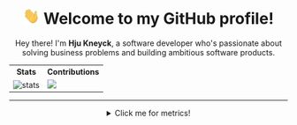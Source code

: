 <div align="center">
    <h1><span><img src="https://github.com/huenique/huenique/blob/main/gifs/Hi.gif?raw=true" width="30" height="30"><span> Welcome to my GitHub profile!</h1>
    <p>
        Hey there! I'm <b>Hju Kneyck</b>, a software developer who's passionate about solving business problems and building ambitious software products.
        <table>
            <tr>
                <th>Stats</th>
                <th>Contributions</th>
            </tr>
            <tr>
                <td>
                    <image
                        src="https://github-readme-stats-huenique.vercel.app/api?username=huenique&theme=midnight-purple&hide_title=true" alt="stats" />
                </td>
                <td>
                    <image src="https://github-readme-streak-stats.herokuapp.com/?user=huenique&theme=midnight-purple" />
                </td>
            </tr>
        </table>
    </p>
</div>

---

<div align="center">
    <details>
        <summary>Click me for metrics!</summary>
        <br>
        <table>
            <tr>
                <td>
                    <image src="https://metrics.lecoq.io/insights/huenique?template=classic&isocalendar=1&languages=1&gists=1&followup=1&lines=1&achievements=1&notable=1&isocalendar.duration=half-year&languages.limit=8&languages.sections=most-used&languages.colors=github&languages.threshold=0%25&languages.indepth=false&languages.categories=markup%2C%20programming&languages.recent.categories=markup%2C%20programming&languages.recent.load=300&languages.recent.days=14&followup.sections=repositories&achievements.threshold=C&achievements.secrets=true&achievements.display=compact&achievements.limit=0&notable.repositories=false&config.timezone=Asia%2FManila" alt="metrics" />
                </td>
            </tr>
        </table>
    </details>
<div>

